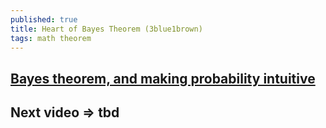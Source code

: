 ```yaml
---
published: true
title: Heart of Bayes Theorem (3blue1brown)
tags: math theorem
---
```

## [Bayes theorem, and making probability intuitive](https://www.youtube.com/watch?v=HZGCoVF3YvM)

## Next video => tbd